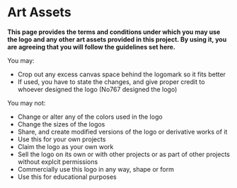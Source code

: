 # Art Assets
**This page provides the terms and conditions under which you may use the logo and any other art assets provided in this project. By using it, you are agreeing that you will follow the guidelines set here.**

You may: 

- Crop out any excess canvas space behind the logomark so it fits better
- If used, you have to state the changes, and give proper credit to whoever designed the logo (No767 designed the logo)

You may not:

- Change or alter any of the colors used in the logo
- Change the sizes of the logos 
- Share, and create modified versions of the logo or derivative works of it 
- Use this for your own projects
- Claim the logo as your own work
- Sell the logo on its own or with other projects or as part of other projects without explcit permissions
- Commercially use this logo in any way, shape or form
- Use this for educational purposes